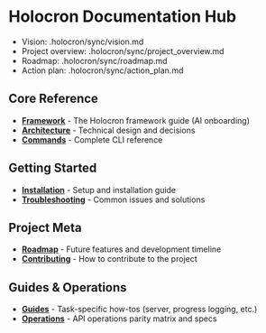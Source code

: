 # Holocron Documentation Hub

- Vision: .holocron/sync/vision.md
- Project overview: .holocron/sync/project_overview.md
- Roadmap: .holocron/sync/roadmap.md
- Action plan: .holocron/sync/action_plan.md

## Core Reference
- **[Framework](framework.md)** - The Holocron framework guide (AI onboarding)
- **[Architecture](architecture.md)** - Technical design and decisions
- **[Commands](commands.md)** - Complete CLI reference

## Getting Started
- **[Installation](installation.md)** - Setup and installation guide
- **[Troubleshooting](troubleshooting.md)** - Common issues and solutions

## Project Meta
- **[Roadmap](roadmap.md)** - Future features and development timeline
- **[Contributing](contributing.md)** - How to contribute to the project

## Guides & Operations
- **[Guides](guides/)** - Task-specific how-tos (server, progress logging, etc.)
- **[Operations](ops/index.md)** - API operations parity matrix and specs

